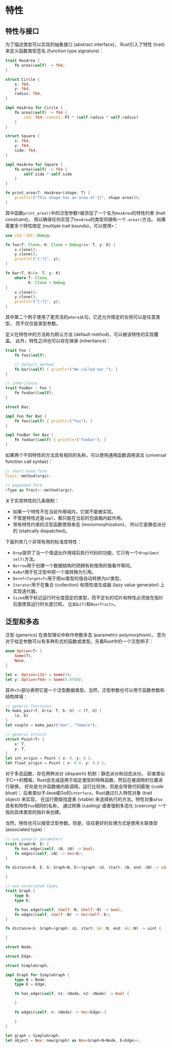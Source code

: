 # 特性

## 特性与接口
为了描述类型可以实现的抽象接口 (abstract interface)，
Rust引入了特性 (trait) 来定义函数类型签名 (function type signature)：

```rust
trait HasArea {
    fn area(&self) -> f64;
}

struct Circle {
    x: f64,
    y: f64,
    radius: f64,
}

impl HasArea for Circle {
    fn area(&self) -> f64 {
        std::f64::consts::PI * (self.radius * self.radius)
    }
}

struct Square {
    x: f64,
    y: f64,
    side: f64,
}

impl HasArea for Square {
    fn area(&self) -> f64 {
        self.side * self.side
    }
}

fn print_area<T: HasArea>(shape: T) {
    println!("This shape has an area of {}", shape.area());
}
```
其中函数`print_area()`中的泛型参数`T`被添加了一个名为`HasArea`的特性约束 (trait constraint)，
用以确保任何实现了`HasArea`的类型将拥有一个`.area()`方法。
如果需要多个特性限定 (multiple trait bounds)，可以使用`+`：

```rust
use std::fmt::Debug;

fn foo<T: Clone, K: Clone + Debug>(x: T, y: K) {
    x.clone();
    y.clone();
    println!("{:?}", y);
}

fn bar<T, K>(x: T, y: K)
    where T: Clone,
          K: Clone + Debug
{
    x.clone();
    y.clone();
    println!("{:?}", y);
}
```
其中第二个例子使用了更灵活的`where`从句，它还允许限定的左侧可以是任意类型，
而不仅仅是类型参数。

定义在特性中的方法称为默认方法 (default method)，可以被该特性的实现覆盖。
此外，特性之间也可以存在继承 (inheritance)：

```rust
trait Foo {
    fn foo(&self);

    // default method
    fn bar(&self) { println!("We called bar."); }
}

// inheritance
trait FooBar : Foo {
    fn foobar(&self);
}

struct Baz;

impl Foo for Baz {
    fn foo(&self) { println!("foo"); }
}

impl FooBar for Baz {
    fn foobar(&self) { println!("foobar"); }
}
```

如果两个不同特性的方法具有相同的名称，可以使用通用函数调用语法 (universal function call syntax)：

```rust
// short-hand form
Trait::method(args);

// expanded form
<Type as Trait>::method(args);
```

关于实现特性的几条限制：

* 如果一个特性不在当前作用域内，它就不能被实现。
* 不管是特性还是`impl`，都只能在当前的包装箱内起作用。
* 带有特性约束的泛型函数使用单态 (monomorphization)，
所以它是静态派分的 (statically dispatched)。

下面列举几个非常有用的标准库特性：

* `Drop`提供了当一个值退出作用域后执行代码的功能，它只有一个`drop(&mut self)`方法。
* `Borrow`用于创建一个数据结构时把拥有和借用的值看作等同。
* `AsRef`用于在泛型中把一个值转换为引用。
* `Deref<Target=T>`用于把`&U`类型的值自动转换为`&T`类型。
* `Iterator`用于在集合 (collection) 和惰性值生成器 (lazy value generator) 上实现迭代器。
* `Sized`用于标记运行时长度固定的类型，而不定长的切片和特性必须放在指针后面使其运行时长度已知，
比如`&[T]`和`Box<Trait>`。

## 泛型和多态

泛型 (generics) 在类型理论中称作参数多态 (parametric polymorphism)，
意为对于给定参数可以有多种形式的函数或类型。先看Rust中的一个泛型例子：

```rust
enum Option<T> {
    Some(T),
    None,
}

let x: Option<i32> = Some(5);
let y: Option<f64> = Some(5.0f64);
```
其中`<T>`部分表明它是一个泛型数据类型。当然，泛型参数也可以用于函数参数和结构体域：

```rust
// generic functions
fn make_pair<T, U>(a: T, b: U) -> (T, U) {
    (a, b)
}
let couple = make_pair("man", "female");

// generic structs
struct Point<T> {
    x: T,
    y: T,
}
let int_origin = Point { x: 0, y: 0 };
let float_origin = Point { x: 0.0, y: 0.0 };
```

对于多态函数，存在两种派分 (dispatch) 机制：静态派分和动态派分。
前者类似于C++的模板，Rust会生成适用于指定类型的特殊函数，然后在被调用的位置进行替换，
好处是允许函数被内联调用，运行比较快，但是会导致代码膨胀 (code bloat)；
后者类似于Java或Go的`interface`，Rust通过引入特性对象 (trait object) 来实现，
在运行期查找虚表 (vtable) 来选择执行的方法。特性对象`&Foo`具有和特性`Foo`相同的名称，
通过转换 (casting) 或者强制多态化 (coercing) 一个指向具体类型的指针来创建。

当然，特性也可以接受泛型参数。但是，往往更好的处理方式是使用关联类型 (associated type)：

```rust
// use generic parameters
trait Graph<N, E> {
    fn has_edge(&self, &N, &N) -> bool;
    fn edges(&self, &N) -> Vec<E>;
}

fn distance<N, E, G: Graph<N, E>>(graph: &G, start: &N, end: &N) -> u32 {

}

// use associated types
trait Graph {
    type N;
    type E;

    fn has_edge(&self, &Self::N, &Self::N) -> bool;
    fn edges(&self, &Self::N) -> Vec<Self::E>;
}

fn distance<G: Graph>(graph: &G, start: &G::N, end: &G::N) -> uint {

}

struct Node;

struct Edge;

struct SimpleGraph;

impl Graph for SimpleGraph {
    type N = Node;
    type E = Edge;

    fn has_edge(&self, n1: &Node, n2: &Node) -> bool {

    }

    fn edges(&self, n: &Node) -> Vec<Edge> {

    }
}

let graph = SimpleGraph;
let object = Box::new(graph) as Box<Graph<N=Node, E=Edge>>;
```
